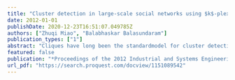 ```yaml
---
title: "Cluster detection in large-scale social networks using $k$-plexes"
date: 2012-01-01
publishDate: 2020-12-23T16:51:07.049785Z
authors: ["Zhuqi Miao", "Balabhaskar Balasundaram"]
publication_types: ["1"]
abstract: "Cliques have long been the standardmodel for cluster detection in graph-based datamining. However, clique definition is overly restrictive making the approach unsuitable for real-life networks that are constructed based on erroneous or incomplete data. A parameterized clique relaxation called a $k$-plex that overcomes this drawback was introduced in social network analysis for detecting cohesive social subgroups. Several exact algorithms for the maximum $k$-plex problem were recently developed. However, heuristic approaches which are more suitable for the analysis of largescale social networks are unavailable. This article develops an effective greedy randomized adaptive search procedure (GRASP) and compares its performance on standard benchmarks against integer programming heuristics available in a well-known commercial solver. More significantly, this article demonstrates that an exact algorithm for solving this problem on power-law graphs can be considerably enhanced by using GRASP, so that the combination is able to solve the problem to optimality on much larger social networks than previously known."
featured: false
publication: "*Proceedings of the 2012 Industrial and Systems Engineering Research Conference (ISERC 2012)*"
url_pdf: "https://search.proquest.com/docview/1151089542"
---
```


